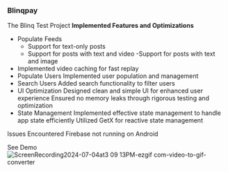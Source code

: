 ### **Blinqpay**

The Blinq Test Project
**Implemented Features and Optimizations**
- Populate Feeds
    - Support for text-only posts
    - Support for posts with text and video
    -Support for posts with text and image
- Implemented video caching for fast replay
- Populate Users
  Implemented user population and management
- Search Users
  Added search functionality to filter users
- UI Optimization
  Designed clean and simple UI for enhanced user experience
  Ensured no memory leaks through rigorous testing and optimization
- State Management
  Implemented effective state management to handle app state efficiently
  Utilized GetX for reactive state management

Issues Encountered
Firebase not running on Android

See Demo
![ScreenRecording2024-07-04at3 09 13PM-ezgif com-video-to-gif-converter](https://github.com/Mtconcept/blinqpay/assets/49082550/1933e052-1da1-41ef-99a3-ae66c741ec66)
